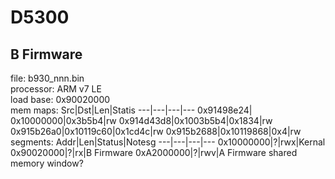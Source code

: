 D5300
=====

B Firmware
---
file: b930_nnn.bin  
processor: ARM v7 LE  
load base: 0x90020000  
mem maps:
Src|Dst|Len|Statis
---|---|---|---
0x91498e24| 0x10000000|0x3b5b4|rw
0x914d43d8|0x1003b5b4|0x1834|rw
0x915b26a0|0x10119c60|0x1cd4c|rw
0x915b2688|0x10119868|0x4|rw
segments:
Addr|Len|Status|Notesg
---|---|---|---
0x10000000|?|rwx|Kernal
0x90020000|?|rx|B Firmware
0xA2000000|?|rwv|A Firmware shared memory window?
